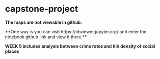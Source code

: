 # capstone-project

**The maps are not viewable in github.**
<p> </p>
**One way is you can visit https://nbviewer.jupyter.org/ and enter the notebook github link and view it there.**
<p> <b>WEEK 5 includes analysis between crime rates and hih density of social places </b> </p>
